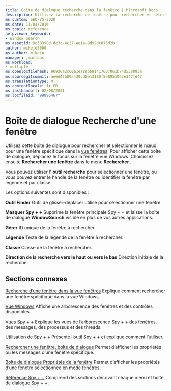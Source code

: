 ```yaml
---
title: Boîte de dialogue recherche dans la fenêtre | Microsoft Docs
description: Utilisez la recherche de fenêtre pour rechercher et sélectionner le nœud pour une fenêtre spécifique listée dans l’affichage Windows. Consultez cet article pour obtenir une description des paramètres.
ms.custom: SEO-VS-2020
ms.date: 11/04/2016
ms.topic: reference
helpviewer_keywords:
- Window Search
ms.assetid: 9c30390d-dc3c-4c27-ae1a-9d92dc076d2b
author: mikejo5000
ms.author: mikejo
manager: jmartens
ms.workload:
- multiple
ms.openlocfilehash: 96936a2c60a1ea8ebb91417607061b74d538095a
ms.sourcegitcommit: ae6d47b09a439cd0e13180f5e89510e3e347fd47
ms.translationtype: MT
ms.contentlocale: fr-FR
ms.lasthandoff: 02/08/2021
ms.locfileid: "99896467"
---
```

# <a name="window-search-dialog-box"></a>Boîte de dialogue Recherche d'une fenêtre
Utilisez cette boîte de dialogue pour rechercher et sélectionner le nœud pour une fenêtre spécifique dans la [vue fenêtres](../debugger/windows-view.md). Pour afficher cette boîte de dialogue, déplacez le focus sur la fenêtre vue Windows. Choisissez ensuite **Rechercher une fenêtre** dans le menu **Rechercher** .

 Vous pouvez utiliser l' **outil recherche** pour sélectionner une fenêtre, ou vous pouvez entrer le handle de la fenêtre ou identifier la fenêtre par légende et par classe.

 Les options suivantes sont disponibles :

 **Outil Finder** Outil de glisser-déplacer utilisé pour sélectionner une fenêtre.

 **Masquer Spy + +** Supprime la fenêtre principale Spy + + et laisse la boîte de dialogue **WindowSearch** visible en plus de vos autres applications.

 **Gérer** ID unique de la fenêtre à rechercher.

 **Légende** Texte de la légende de la fenêtre à rechercher.

 **Classe** Classe de la fenêtre à rechercher.

 **Direction de la recherche vers le haut ou vers le bas** Direction initiale de la recherche.

## <a name="related-sections"></a>Sections connexes
 [Recherche d’une fenêtre dans la vue fenêtres](../debugger/how-to-search-for-a-window-in-windows-view.md) Explique comment rechercher une fenêtre spécifique dans la vue Windows.

 [Vue Windows](../debugger/windows-view.md) Affiche une arborescence des fenêtres et des contrôles disponibles.

 [Vues Spy + +](../debugger/spy-increment-views.md) Explique les vues de l’arborescence Spy + + des fenêtres, des messages, des processus et des threads.

 [Utilisation de Spy + +](../debugger/using-spy-increment.md) Présente l’outil Spy + + et explique comment l’utiliser.

 [Rechercher une fenêtre, boîte de dialogue](../debugger/find-window-dialog-box.md) Permet d’afficher les propriétés ou les messages d’une fenêtre spécifique.

 [Boîte de dialogue Propriétés de la fenêtre](../debugger/window-properties-dialog-box.md) Permet d’afficher les propriétés d’une fenêtre sélectionnée en mode fenêtres.

 [Référence Spy + +](../debugger/spy-increment-reference.md) Comprend des sections décrivant chaque menu et boîte de dialogue Spy + +.